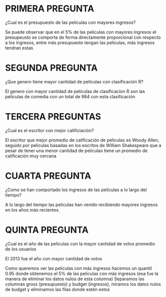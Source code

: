 # PRIMERA PREGUNTA

¿Cual es el presupuesto de las películas con mayores ingresos?

Se puede observar que en el 5% de las peliculas con mayores ingresos el presupeusto se comporta de forma directamente
proporcional con respecto a los ingresos, entre más presupuesto tengan las peliculas, más ingresos tendran estas

# SEGUNDA PREGUNTA

¿Que genero tiene mayor cantidad de películas con clasificación R?

El genero con mayor cantidad de peliculas de clasificacíon R son las peliculas de comedia con un total de 984 con esta
clasificación

# TERCERA PREGUNTAS

¿Cual es el escritor con mejor calificiación?

El escritor que mejor promedio de calificación de peliculas es Woody Allen, seguido por peliculas basadas en los escritos
de William Shakespeare que a pesar de tener una menor cantidad de peliculas tiene un promedio de calificación muy cercana

# CUARTA PREGUNTA

¿Como se han comportado los ingresos de las películas a lo largo del tiempo?

A lo largo del tiempo las peliculas han venido recibiendo mayores ingresos en los años más recientes.

# QUINTA PREGUNTA

¿Cual es el año de las peliculas con la mayor cantidad de votos promedio de los usuarios

El 2013 fue el año con mayor cantidad de votos


Como queremos ver las peliculas con más ingresos hacemos un quantil 0.95 donde obtenemos el 5% de las peliculas con más ingresos (esa fue la manera de eliminar los datos nulos de esta columna)
Separamos las columnas gross (presupuesto) y budget (ingresos), miramos los datos nulos de budget y eliminamos las filas donde estén estos 

